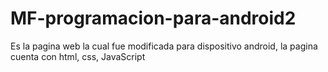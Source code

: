 # MF-programacion-para-android2
Es la pagina web la cual fue modificada para dispositivo android, la pagina cuenta con html, css, JavaScript
